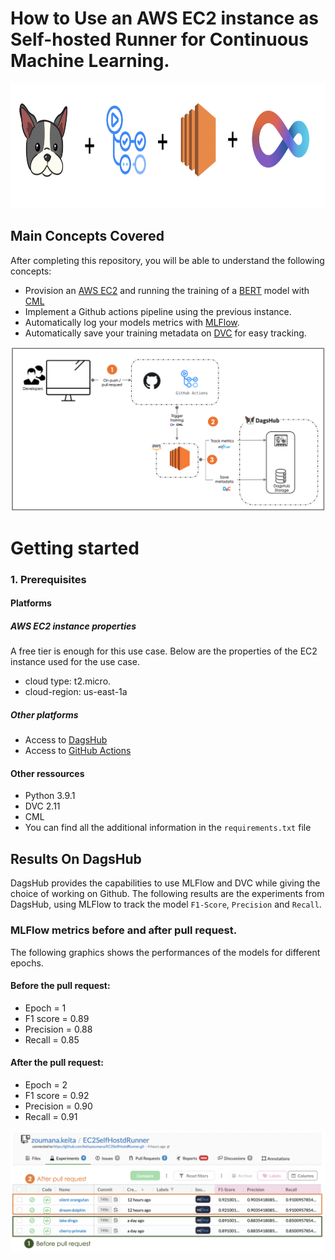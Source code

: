# How to Use an AWS EC2 instance as Self-hosted Runner for Continuous Machine Learning.   

<p align="center">
  <img src="./images/dagshub_cml_gitact_ec2.png" alt="DagsHub + Actions + EC2 + CML" height="200"/>
</p>

## Main Concepts Covered 
After completing this repository, you will be able to understand the following concepts: 
- Provision an [AWS EC2](https://aws.amazon.com/fr/ec2/) and running the training of a [BERT](https://huggingface.co/docs/transformers/model_doc/bert) model  with [CML](https://cml.dev/)
- Implement a Github actions pipeline using the previous instance. 
- Automatically log your models metrics with [MLFlow](https://mlflow.org/). 
- Automatically save your training metadata on [DVC](https://dvc.org/) for easy tracking. 

<p align="center">
  <img src="./images/general_workflow.png" alt="MLOps Workflow"/>
</p>

# Getting started  
### 1. Prerequisites
#### Platforms 
##### AWS EC2 instance properties   
A free tier is enough for this use case. Below are the properties of the EC2 instance used for the use case. 
- cloud type: t2.micro. 
- cloud-region: us-east-1a

##### Other platforms
- Access to [DagsHub](https://dagshub.com/)
- Access to [GitHub Actions](https://github.com/features/actions)

#### Other ressources
- Python 3.9.1 
- DVC 2.11  
- CML 
- You can find all the additional information in the `requirements.txt` file


## Results On DagsHub
DagsHub provides the capabilities to use MLFlow and DVC while giving the choice of working on Github. The following results are the experiments from DagsHub, using MLFlow to track the model `F1-Score`, `Precision` and `Recall`.

### MLFlow metrics before and after pull request. 
The following graphics shows the performances of the models for different epochs. 
#### Before the pull request:
- Epoch = 1  
- F1 score = 0.89  
- Precision = 0.88 
- Recall = 0.85  

#### After the pull request:
- Epoch = 2  
- F1 score = 0.92  
- Precision = 0.90 
- Recall = 0.91  

<p align="center">
  <img src="./images/before_after_pull_request.png" alt="Metrics before and After pull request"/>
</p>
